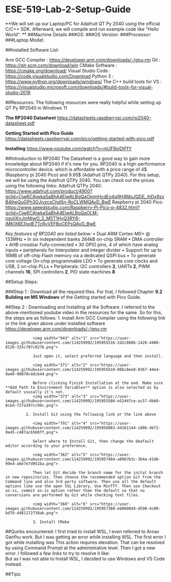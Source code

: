 # ESE-519-Lab-2-Setup-Guide
 **We will set up our Laptop/PC for Adafruit QT Py 2040 using the official C/C++ SDK. Afterward, we will compile and run example code like "Hello World".
**
##Machine Details
###OS:
###OS Version:
###Processor:
###Laptop Model:

##Installed Software List:

Arm GCC Compiler               :    https://developer.arm.com/downloads/-/gnu-rm
Git                            :    https://git-scm.com/download/win
CMake Software                 :    https://cmake.org/download/
Visual Studio Code             :    https://code.visualstudio.com/Download
Python 3                       :    https://www.python.org/downloads/windows/
The C++ build tools for VS     :    https://visualstudio.microsoft.com/downloads/#build-tools-for-visual-studio-2019


##Resources:
The following resources were really helpful while setting up QT Py RP2040 in Windows 11

**The RP2040 Datasheet**
https://datasheets.raspberrypi.com/rp2040-datasheet.pdf

**Getting Started with Pico Guide**
https://datasheets.raspberrypi.com/pico/getting-started-with-pico.pdf

**Installing** 
https://www.youtube.com/watch?v=mUF9xjDtFfY

##Introduction to RP2040
The Datasheet is a good way to gain more knowledge about RP2040 if it's new for you. 
RP2040 is a high-performance microcontroller device. which is affordable with a price range of 4$ (Raspberry pi 2040 Pico) and 9.95$ (Adafruit QTPy 2040). For this setup, we will be using the Adafruit QTPy 2040. 
You can check out the prices using the following links:
Adafruit QTPy 2040:  https://www.adafruit.com/product/4900?gclid=CjwKCAjwkaSaBhA4EiwALBgQaOmjnHcdEo4q9H4MoJQDE_jhDx9zxB4jheQuGPh3GJivzcsChdSn-RoCLWMQAvD_BwE
Raspberry pi 2040 Pico: https://www.seeedstudio.com/Raspberry-Pi-Pico-p-4832.html?gclid=CjwKCAjwkaSaBhA4EiwALBgQaOLM-ngyliXnJmNtwO_3_M5T1HyQ3RY6-jMKIX6E3jxdE7TcRvVEFBoCEPsQAvD_BwE

*Key features of RP2040 are listed below:*
• Dual ARM Cortex-M0+ @ 133MHz
• In six independent banks 264kB on-chip SRAM 
• DMA controller
• AHB crossbar Fully-connected 
• 30 GPIO pins, 4 of which have analog inputs
• peripherals for Interpolator and integer divider
• Support for up to 16MB of off-chip Flash memory via a dedicated QSPI bus
• To generate core voltage On-chip programmable LDO 
• To generate core clocks and USB, 2 on-chip PLLs
• Peripherals: I2C controllers **2**, UARTs **2**, PWM channels **16**, SPI controllers **2**, PIO state machines **8**

##Setup Steps:

###Step 1 :
Download all the required files. For that, I followed Chapter **9.2 Building on MS Windows** of the Getting started with Pico Guide.

##Step 2 :
Downloading and Installing all the Software. I referred to the above-mentioned youtube video in the resources for the same. 
            So for this, the steps are as follows:
             1. Install Arm GCC Compiler using the following link or the link given above under installed software 
                https://developer.arm.com/downloads/-/gnu-rm
                
                <img width="943" alt="1" src="https://user-images.githubusercontent.com/114259992/195955516-2d2c880b-1428-4400-812b-325c707c0276.png">
                
                Just open it, select preferred language and then install.
                 
                <img width="371" alt="2" src="https://user-images.githubusercontent.com/114259992/195955618-06bc8ee8-8367-44e4-9a40-90870c4dcb44.png">
                
                Before clicking Finish Installation at the end. Make sure **Add Path to Environment Variables** option is also selected as by default ususally it's not. 
                <img width="373" alt="3" src="https://user-images.githubusercontent.com/114259992/195955586-e52447ce-ac57-4b60-8cbd-f27a397cc99c.png">

             2. Install Git using the following link or the link above
             
                <img width="791" alt="4" src="https://user-images.githubusercontent.com/114259992/195956083-44161144-1d06-4bf2-9e45-c487ac6508ff.png">
                
                Select where to Install Git, then change the deafault editor according to your preference. 
                
                <img width="362" alt="5" src="https://user-images.githubusercontent.com/114259992/195957404-a0967b3c-364a-41d6-99e4-a6e7e7d951ba.png">
                
                Then let Git decide the branch name for the inital branch in new repositories. Then choose the recommended option Git from the Command line and also 3rd party software. Then use all the default options like use the open SSL Library, Use MinTTY. Then use Checkout as-is, commit as-is option rather than the default so that no conversions are performed by Git while checking text files. 
                
                <img width="368" alt="6" src="https://user-images.githubusercontent.com/114259992/195957380-eb0608d4-d590-4c00-bd7b-d481172738ab.png">
                
                3. Install CMake 
 
    
##Quirks encountered:
I first tried to install WSL, I even referred to Arnav Ganfhu work. But I was getting an error while installing WSL. The first error I got while installing was This action requires elevation. That can be resolved by using Command Prompt at the administrative level. Then I got a new error. I followed a few links to try to resolve it like:               
But as I was not able to Install WSL, I decided to use Windows and VS Code instead. 


##Tips:
